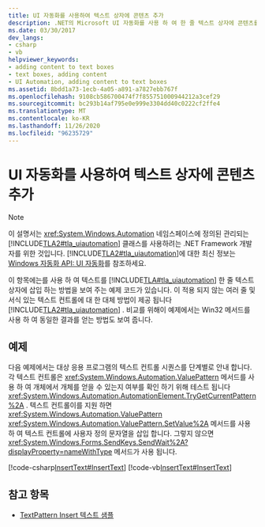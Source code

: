 ```yaml
---
title: UI 자동화를 사용하여 텍스트 상자에 콘텐츠 추가
description: .NET의 Microsoft UI 자동화를 사용 하 여 한 줄 텍스트 상자에 콘텐츠를 추가 하는 방법의 예를 참조 하세요.
ms.date: 03/30/2017
dev_langs:
- csharp
- vb
helpviewer_keywords:
- adding content to text boxes
- text boxes, adding content
- UI Automation, adding content to text boxes
ms.assetid: 8bdd1a73-1ecb-4a05-a891-a7827ebb767f
ms.openlocfilehash: 9108cb586700474f7f855751000944212a3cef29
ms.sourcegitcommit: bc293b14af795e0e999e3304dd40c0222cf2ffe4
ms.translationtype: MT
ms.contentlocale: ko-KR
ms.lasthandoff: 11/26/2020
ms.locfileid: "96235729"
---
```

# <a name="add-content-to-a-text-box-using-ui-automation"></a>UI 자동화를 사용하여 텍스트 상자에 콘텐츠 추가

> [!NOTE]
> 이 설명서는 <xref:System.Windows.Automation> 네임스페이스에 정의된 관리되는 [!INCLUDE[TLA2#tla_uiautomation](../../../includes/tla2sharptla-uiautomation-md.md)] 클래스를 사용하려는 .NET Framework 개발자를 위한 것입니다. [!INCLUDE[TLA2#tla_uiautomation](../../../includes/tla2sharptla-uiautomation-md.md)]에 대한 최신 정보는 [Windows 자동화 API: UI 자동화](/windows/win32/winauto/entry-uiauto-win32)를 참조하세요.  
  
 이 항목에는를 사용 하 여 텍스트를 [!INCLUDE[TLA#tla_uiautomation](../../../includes/tlasharptla-uiautomation-md.md)] 한 줄 텍스트 상자에 삽입 하는 방법을 보여 주는 예제 코드가 있습니다. 이 적용 되지 않는 여러 줄 및 서식 있는 텍스트 컨트롤에 대 한 대체 방법이 제공 됩니다 [!INCLUDE[TLA2#tla_uiautomation](../../../includes/tla2sharptla-uiautomation-md.md)] . 비교를 위해이 예제에서는 Win32 메서드를 사용 하 여 동일한 결과를 얻는 방법도 보여 줍니다.  
  
## <a name="example"></a>예제  

 다음 예제에서는 대상 응용 프로그램의 텍스트 컨트롤 시퀀스를 단계별로 안내 합니다. 각 텍스트 컨트롤은 <xref:System.Windows.Automation.ValuePattern> 메서드를 사용 하 여 개체에서 개체를 얻을 수 있는지 여부를 확인 하기 위해 테스트 됩니다 <xref:System.Windows.Automation.AutomationElement.TryGetCurrentPattern%2A> . 텍스트 컨트롤이를 지원 하면 <xref:System.Windows.Automation.ValuePattern> <xref:System.Windows.Automation.ValuePattern.SetValue%2A> 메서드를 사용 하 여 텍스트 컨트롤에 사용자 정의 문자열을 삽입 합니다. 그렇지 않으면 <xref:System.Windows.Forms.SendKeys.SendWait%2A?displayProperty=nameWithType> 메서드가 사용 됩니다.  
  
 [!code-csharp[InsertText#InsertText](../../../samples/snippets/csharp/VS_Snippets_Wpf/InsertText/CSharp/Window1.xaml.cs#inserttext)]
 [!code-vb[InsertText#InsertText](../../../samples/snippets/visualbasic/VS_Snippets_Wpf/InsertText/VisualBasic/Window1.xaml.vb#inserttext)]  
  
## <a name="see-also"></a>참고 항목

- [TextPattern Insert 텍스트 샘플](/previous-versions/dotnet/netframework-3.5/ms771478(v=vs.90))
